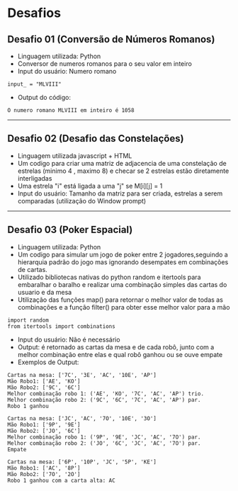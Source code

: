 # Desafios

## Desafio 01 (Conversão de Números Romanos)

- Linguagem utilizada: Python
- Conversor de numeros romanos para o seu valor em inteiro
- Input do usuário: Numero romano

```
input_ = "MLVIII"
```

- Output do código:

```
O numero romano MLVIII em inteiro é 1058
```
---

## Desafio 02 (Desafio das Constelações)

- Linguagem utilizada javascript + HTML
- Um codigo para criar uma matriz de adjacencia de uma constelação de estrelas (minimo 4 , maximo 8) e checar se 2 estrelas estão diretamente interligadas
- Uma estrela "i" está ligada a uma "j" se M[i][j] = 1
- Input do usuário: Tamanho da matriz para ser criada, estrelas a serem comparadas (utilização do Window prompt)

---

## Desafio 03 (Poker Espacial)

- Linguagem utilizada: Python
- Um codigo para simular um jogo de poker entre 2 jogadores,seguindo a hierarquia padrão do jogo mas ignorando desempates em combinações de cartas.
- Utilizado bibliotecas nativas do python random e itertools para embaralhar o baralho e realizar uma combinação simples das cartas do usuario e da mesa
- Utilização das funções map() para retornar o melhor valor de todas as combinações e a função filter() para obter esse melhor valor para a mão

```
import random 
from itertools import combinations 
```

- Input do usuário: Não é necessário
- Output: é retornado as cartas da mesa e de cada robô, junto com a melhor combinação entre elas e qual robô ganhou ou se ouve empate
- Exemplos de Output:

```
Cartas na mesa: ['7C', '3E', 'AC', '10E', 'AP']
Mão Robo1: ['AE', 'KO']
Mão Robo2: ['9C', '6C']
Melhor combinação robo 1: ('AE', 'KO', '7C', 'AC', 'AP') trio.
Melhor combinação robo 2: ('9C', '6C', '7C', 'AC', 'AP') par.
Robo 1 ganhou
```
```
Cartas na mesa: ['JC', 'AC', '7O', '10E', '3O']
Mão Robo1: ['9P', '9E']
Mão Robo2: ['JO', '6C']
Melhor combinação robo 1: ('9P', '9E', 'JC', 'AC', '7O') par.
Melhor combinação robo 2: ('JO', '6C', 'JC', 'AC', '7O') par.
Empate
```
```
Cartas na mesa: ['6P', '10P', 'JC', '5P', 'KE']
Mão Robo1: ['AC', '8P']
Mão Robo2: ['7O', '2O']
Robo 1 ganhou com a carta alta: AC
```
